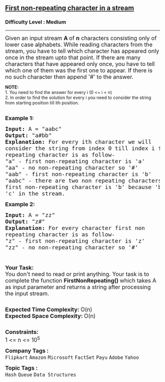 <h2><a href="https://www.geeksforgeeks.org/problems/first-non-repeating-character-in-a-stream1216/1">First non-repeating character in a stream</a></h2><h3>Difficulty Level : Medium</h3><hr><div class="problems_problem_content__Xm_eO"><p><span style="font-size: 18px;">Given an input stream <strong>A </strong>of <strong>n</strong> characters consisting only of lower case alphabets. While reading characters from the stream, you have to tell which character has appeared only once in the stream upto that point. If there are many characters that have appeared only once, you have to tell which one of them was the first one to appear. If there is no such character then append '#' to the answer.</span></p>
<p><strong>NOTE:<br></strong>1. You need to find the answer for every i (0 &lt;= i &lt; n)<br>2. In order to find the solution for every i you need to consider the string from starting position till ith position.<strong><br></strong>&nbsp;</p>
<p><span style="font-size: 18px;"><strong>Example 1:</strong></span></p>
<pre><span style="font-size: 18px;"><strong>Input: </strong>A = "aabc"
<strong>Output: </strong>"a#bb"
<strong>Explanation: </strong>For every ith character we will<br>consider the string from index 0 till index i first non
repeating character is as follow-
"a" - first non-repeating character is 'a'
"aa" - no non-repeating character so '#'
"aab" - first non-repeating character is 'b'
"aabc" - there are two non repeating characters 'b' and 'c', <br></span><span style="font-size: 18px;">first non-repeating character is 'b' because 'b' comes before<br>'c' in the stream.</span></pre>
<p><span style="font-size: 18px;"><strong>Example 2:</strong></span></p>
<pre><span style="font-size: 18px;"><strong>Input: </strong>A = "zz"
<strong>Output: </strong>"z#"
<strong>Explanation: </strong>For every character first non
repeating character is as follow-
"z" - first non-repeating character is 'z'
"zz" - no non-repeating character so '#'</span>
</pre>
<p>&nbsp;</p>
<p><span style="font-size: 18px;"><strong>Your Task:</strong><br>You don't need to read or print anything. Your task is to complete the function&nbsp;<strong>FirstNonRepeating()&nbsp;</strong>which takes A as input parameter and returns a string after processing the input stream.</span><br>&nbsp;</p>
<p><span style="font-size: 18px;"><strong>Expected Time Complexity:&nbsp;</strong>O(n)<br><strong>Expected Space Complexity:&nbsp;</strong>O(n)</span><br>&nbsp;</p>
<p><span style="font-size: 18px;"><strong>Constraints:</strong><br>1 &lt;= n &lt;= 10<sup>5</sup></span></p></div><p><span style=font-size:18px><strong>Company Tags : </strong><br><code>Flipkart</code>&nbsp;<code>Amazon</code>&nbsp;<code>Microsoft</code>&nbsp;<code>FactSet</code>&nbsp;<code>Payu</code>&nbsp;<code>Adobe</code>&nbsp;<code>Yahoo</code>&nbsp;<br><p><span style=font-size:18px><strong>Topic Tags : </strong><br><code>Hash</code>&nbsp;<code>Queue</code>&nbsp;<code>Data Structures</code>&nbsp;